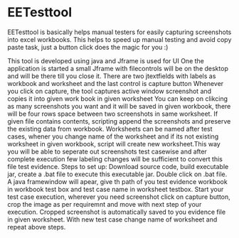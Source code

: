 # EETesttool
EETesttool is basically helps manual testers for easily capturing screenshots into excel workbooks. This helps to speed up manual testing and avoid copy paste task, just a button click does the magic for you :)

This tool is developed using java and Jframe is used for UI
One the application is started a small Jframe with filecontrols will be on the desktop and will be there till you close it.
There are two jtextfields with labels as workbook and worksheet
and the last control is capture button
Whenever you click on capture, the tool captures active window screenshot and copies it into given work book in given worksheet
You can keep on clikcing as many screenshots you want and it will be saved in given workbook, there will be four rows space between two screenshots in same worksheet.
If given file contains contents, scripting append the screenshots and preserve the existing data from workbook.
Worksheets can be named after test cases, whener you change name of the worksheet and if its not existing worksheet in given workbook, script will create new worksheet.This way you will be able to seperate out screenshots test casewise and after complete execution few labeling changes will be sufficient to convert this file test evidence.
Steps to set up: Download source code, build executable jar, create a .bat file to execute this executable jar. Double click on .bat file. A java framewindow will apear, give th path of you test evidence workbook in workbook test box and test case name in worksheet testbox. Start your test case execution, wherever you need screenshot click on capture button, crop the image as per requiremnt and move with next step of your execution. Cropped screenshot is automatically saved to you evidence file in given worksheet. With new test case change name of worksheet and repeat above steps.
